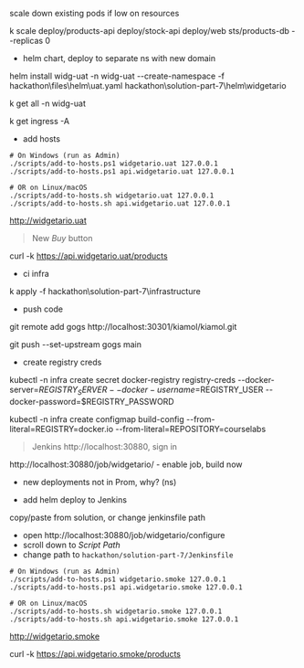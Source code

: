 
scale down existing pods if low on resources

k scale deploy/products-api deploy/stock-api deploy/web sts/products-db --replicas 0

- helm chart, deploy to separate ns with new domain

helm install widg-uat -n widg-uat --create-namespace -f hackathon\files\helm\uat.yaml hackathon\solution-part-7\helm\widgetario

k get all -n widg-uat

k get ingress -A

- add hosts

```
# On Windows (run as Admin)
./scripts/add-to-hosts.ps1 widgetario.uat 127.0.0.1
./scripts/add-to-hosts.ps1 api.widgetario.uat 127.0.0.1

# OR on Linux/macOS
./scripts/add-to-hosts.sh widgetario.uat 127.0.0.1
./scripts/add-to-hosts.sh api.widgetario.uat 127.0.0.1
```

http://widgetario.uat

> New _Buy_ button

curl -k https://api.widgetario.uat/products

- ci infra

k apply -f hackathon\solution-part-7\infrastructure

- push code

git remote add gogs http://localhost:30301/kiamol/kiamol.git

git push --set-upstream gogs main

- create registry creds

kubectl -n infra create secret docker-registry registry-creds --docker-server=$REGISTRY_SERVER --docker-username=$REGISTRY_USER --docker-password=$REGISTRY_PASSWORD

kubectl -n infra create configmap build-config --from-literal=REGISTRY=docker.io  --from-literal=REPOSITORY=courselabs

> Jenkins http://localhost:30880, sign in 

http://localhost:30880/job/widgetario/ - enable job, build now

- new deployments not in Prom, why? (ns)

- add helm deploy to Jenkins

copy/paste from solution, or change jenkinsfile path

- open http://localhost:30880/job/widgetario/configure
- scroll down to _Script Path_
- change path to `hackathon/solution-part-7/Jenkinsfile`



```
# On Windows (run as Admin)
./scripts/add-to-hosts.ps1 widgetario.smoke 127.0.0.1
./scripts/add-to-hosts.ps1 api.widgetario.smoke 127.0.0.1

# OR on Linux/macOS
./scripts/add-to-hosts.sh widgetario.smoke 127.0.0.1
./scripts/add-to-hosts.sh api.widgetario.smoke 127.0.0.1
```

http://widgetario.smoke


curl -k https://api.widgetario.smoke/products